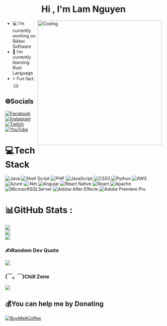 <h1 align="center">Hi , I'm Lam Nguyen</h1>
<img align="right" alt="Coding" width="400" src="https://th.bing.com/th/id/OIP.PTsHIdnVknr_JmRPwdmNTQHaEm?pid=ImgDet&rs=1">

-  💻 I’m currently working on Rikkei Software
- 🌱 I’m currently learning Rust Language
- ⚡ Fun fact: :)))


## 🌐Socials
[![Facebook](https://img.shields.io/badge/Facebook-%231877F2.svg?logo=Facebook&logoColor=white)](https://www.facebook.com/baolam.nguyen.10485546/) [![Instagram](https://img.shields.io/badge/Instagram-%23E4405F.svg?logo=Instagram&logoColor=white)](https://www.instagram.com/developerlam/) [![Twitch](https://img.shields.io/badge/Twitch-%239146FF.svg?logo=Twitch&logoColor=white)](https://www.twitch.tv/baron88891) [![YouTube](https://img.shields.io/badge/YouTube-%23FF0000.svg?logo=YouTube&logoColor=white)](https://www.youtube.com/channel/UCaIMi3PYqFQ00OiZaOIXJZQ) 

# 💻Tech Stack
![Java](https://img.shields.io/badge/java-%23ED8B00.svg?style=for-the-badge&logo=java&logoColor=white) ![Shell Script](https://img.shields.io/badge/shell_script-%23121011.svg?style=for-the-badge&logo=gnu-bash&logoColor=white) ![PHP](https://img.shields.io/badge/php-%23777BB4.svg?style=for-the-badge&logo=php&logoColor=white) ![JavaScript](https://img.shields.io/badge/javascript-%23323330.svg?style=for-the-badge&logo=javascript&logoColor=%23F7DF1E) ![CSS3](https://img.shields.io/badge/css3-%231572B6.svg?style=for-the-badge&logo=css3&logoColor=white) ![Python](https://img.shields.io/badge/python-3670A0?style=for-the-badge&logo=python&logoColor=ffdd54) ![AWS](https://img.shields.io/badge/AWS-%23FF9900.svg?style=for-the-badge&logo=amazon-aws&logoColor=white) ![Azure](https://img.shields.io/badge/azure-%230072C6.svg?style=for-the-badge&logo=azure-devops&logoColor=white) ![.Net](https://img.shields.io/badge/.NET-5C2D91?style=for-the-badge&logo=.net&logoColor=white) ![Angular](https://img.shields.io/badge/angular-%23DD0031.svg?style=for-the-badge&logo=angular&logoColor=white) ![React Native](https://img.shields.io/badge/react_native-%2320232a.svg?style=for-the-badge&logo=react&logoColor=%2361DAFB) ![React](https://img.shields.io/badge/react-%2320232a.svg?style=for-the-badge&logo=react&logoColor=%2361DAFB) ![Apache](https://img.shields.io/badge/apache-%23D42029.svg?style=for-the-badge&logo=apache&logoColor=white) ![MicrosoftSQLServer](https://img.shields.io/badge/Microsoft%20SQL%20Sever-CC2927?style=for-the-badge&logo=microsoft%20sql%20server&logoColor=white) ![Adobe After Effects](https://img.shields.io/badge/Adobe%20After%20Effects-9999FF.svg?style=for-the-badge&logo=Adobe%20After%20Effects&logoColor=white) ![Adobe Premiere Pro](https://img.shields.io/badge/Adobe%20Premiere%20Pro-9999FF.svg?style=for-the-badge&logo=Adobe%20Premiere%20Pro&logoColor=white)
# 📊GitHub Stats :
![](https://github-readme-stats.vercel.app/api?username=developerlam&theme=dark&hide_border=false&include_all_commits=true&count_private=true)<br/>
![](https://github-readme-streak-stats.herokuapp.com/?user=developerlam&theme=dark&hide_border=false)<br/>
![](https://github-readme-stats.vercel.app/api/top-langs/?username=developerlam&theme=dark&hide_border=false&include_all_commits=true&count_private=true&layout=compact)


### ✍Random Dev Quote
![](https://quotes-github-readme.vercel.app/api?type=horizontal&theme=dark)

### (￣。￣)Chill Zone
<img src="https://wallpaperaccess.com/full/869923.gif"/>



  ## 💰You can help me by Donating
  [![BuyMeACoffee](https://img.shields.io/badge/Buy%20Me%20a%20Coffee-ffdd00?style=for-the-badge&logo=buy-me-a-coffee&logoColor=black)](https://buymeacoffee.com/developerlam) 

  <!-- Proudly created with GPRM ( https://gprm.itsvg.in ) -->
  
